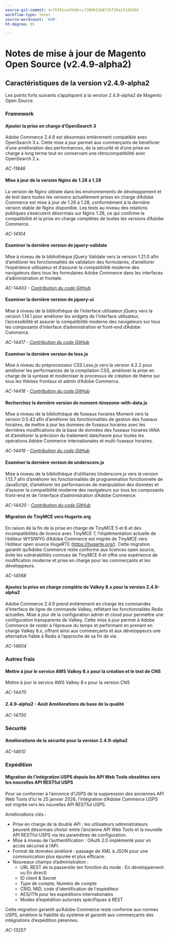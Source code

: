 ```yaml
---
source-git-commit: 4cf6f81ce43ddcccf20db12b8735f29a151d420d
workflow-type: tm+mt
source-wordcount: '649'
ht-degree: 0%

---
```

# Notes de mise à jour de Magento Open Source (v2.4.9-alpha2)

## Caractéristiques de la version v2.4.9-alpha2

Les points forts suivants s’appliquent à la version 2.4.9-alpha2 de Magento Open Source.

### Framework

#### Ajouter la prise en charge d’OpenSearch 3

Adobe Commerce 2.4.9 est désormais entièrement compatible avec OpenSearch 3.x. Cette mise à jour permet aux commerçants de bénéficier d’une amélioration des performances, de la sécurité et d’une prise en charge à long terme tout en conservant une rétrocompatibilité avec OpenSearch 2.x.

_AC-11846_

#### Mise à jour de la version Nginx de 1.26 à 1.28

La version de Nginx utilisée dans les environnements de développement et de test dans toutes les versions actuellement prises en charge d’Adobe Commerce est mise à jour de 1.26 à 1.28, conformément à la dernière version stable de Nginx disponible.
Les tests au niveau des relations publiques s’exécutent désormais sur Nginx 1.28, ce qui confirme la compatibilité et la prise en charge complètes de toutes les versions d’Adobe Commerce.

_AC-14104_

#### Examiner la dernière version de jquery-validate

Mise à niveau de la bibliothèque jQuery Validate vers la version 1.21.0 afin d’améliorer les fonctionnalités de validation des formulaires, d’améliorer l’expérience utilisateur et d’assurer la compatibilité moderne des navigateurs dans tous les formulaires Adobe Commerce dans les interfaces d’administration et frontale.

_AC-14403 - [Contribution du code GitHub](https://github.com/magento/magento2/commit/98b2848a)_

#### Examiner la dernière version de jquery-ui

Mise à niveau de la bibliothèque de l’interface utilisateur jQuery vers la version 1.14.1 pour améliorer les widgets de l’interface utilisateur, l’accessibilité et assurer la compatibilité moderne des navigateurs sur tous les composants d’interface d’administration et front-end d’Adobe Commerce.

_AC-14417 - [Contribution du code GitHub](https://github.com/magento/magento2/commit/77c589a6)_

#### Examiner la dernière version de less.js

Mise à niveau du préprocesseur CSS Less.js vers la version 4.2.2 pour améliorer les performances de la compilation CSS, améliorer la prise en charge de la syntaxe et moderniser le processus de création de thème sur tous les thèmes frontaux et admin d’Adobe Commerce.

_AC-14418 - [Contribution du code GitHub](https://github.com/magento/magento2/commit/98b2848a)_

#### Recherchez la dernière version de moment-timezone-with-data.js

Mise à niveau de la bibliothèque de fuseaux horaires Moment vers la version 0.5.43 afin d’améliorer les fonctionnalités de gestion des fuseaux horaires, de mettre à jour les données de fuseaux horaires avec les dernières modifications de la base de données des fuseaux horaires IANA et d’améliorer la précision du traitement date/heure pour toutes les opérations Adobe Commerce internationales et multi-fuseaux horaires.

_AC-14419 - [Contribution du code GitHub](https://github.com/magento/magento2/commit/98b2848a)_

#### Examiner la dernière version de underscore.js

Mise à niveau de la bibliothèque d’utilitaires Underscore.js vers la version 1.13.7 afin d’améliorer les fonctionnalités de programmation fonctionnelle de JavaScript, d’améliorer les performances de manipulation des données et d’assurer la compatibilité moderne des navigateurs sur tous les composants front-end et de l’interface d’administration d’Adobe Commerce.

_AC-14420 - [Contribution du code GitHub](https://github.com/magento/magento2/commit/98b2848a)_

#### Migration de TinyMCE vers Hugerte.org

En raison de la fin de la prise en charge de TinyMCE 5 et 6 et des incompatibilités de licence avec TinyMCE 7, l’implémentation actuelle de l’éditeur WYSIWYG d’Adobe Commerce est migrée de TinyMCE vers l’éditeur open source HugeRTE (https://hugerte.org/).
Cette migration garantit qu’Adobe Commerce reste conforme aux licences open source, évite les vulnérabilités connues de TinyMCE 6 et offre une expérience de modification moderne et prise en charge pour les commerçants et les développeurs.

_AC-14568_

#### Ajoutez la prise en charge complète de Valkey 8.x pour la version 2.4.9-alpha2

Adobe Commerce 2.4.9 prend entièrement en charge les commandes d’interface de ligne de commande Valkey, reflétant les fonctionnalités Redis actuelles. Mise à jour de la configuration admin et cloud pour permettre une configuration transparente de Valkey.
Cette mise à jour permet à Adobe Commerce de rester à l’épreuve du temps et performant en prenant en charge Valkey 8.x, offrant ainsi aux commerçants et aux développeurs une alternative fiable à Redis à l’approche de sa fin de vie.

_AC-14604_

### Autres frais

#### Mettre à jour le service AWS Valkey 8.x pour la création et le test de CNS

Mettre à jour le service AWS Valkey 8.x pour la version CNS

_AC-14470_

#### 2.4.9-alpha2 - Août Améliorations de base de la qualité

_AC-14700_

### Sécurité

#### Améliorations de la sécurité pour la version 2.4.9-alpha2

_AC-14610_

### Expédition

#### Migration de l’intégration USPS depuis les API Web Tools obsolètes vers les nouvelles API RESTful USPS

Pour se conformer à l’annonce d’USPS de la suppression des anciennes API Web Tools d’ici le 25 janvier 2026, l’intégration d’Adobe Commerce USPS est migrée vers les nouvelles API RESTful USPS.

Améliorations clés :

* Prise en charge de la double API : les utilisateurs administrateurs peuvent désormais choisir entre l’ancienne API Web Tools et la nouvelle API RESTful USPS via les paramètres de configuration.
* Mise à niveau de l’authentification : OAuth 2.0 implémenté pour un accès sécurisé à l’API.
* Format de données amélioré : passage de XML à JSON pour une communication plus épurée et plus efficace.
* Nouveaux champs d’administration :
   * URL REST de la passerelle (en fonction du mode : En développement ou En direct)
   * ID client &amp; Secret
   * Type de compte, Numéro de compte
   * CRID, MID, code d&#39;identification de l&#39;expéditeur
   * AES/ITN pour les expéditions internationales
   * Modes d’expédition autorisés spécifiques à REST

Cette migration garantit qu’Adobe Commerce reste conforme aux normes USPS, améliore la fiabilité du système et garantit aux commerçants des intégrations d’expédition pérennes.

_AC-13257_
